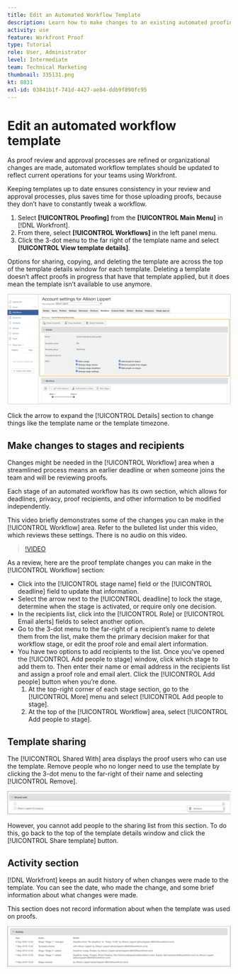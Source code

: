 ```yaml
---
title: Edit an Automated Workflow Template
description: Learn how to make changes to an existing automated proofing workflow template in [!DNL  Workfront].
activity: use
feature: Workfront Proof
type: Tutorial
role: User, Administrator
level: Intermediate
team: Technical Marketing
thumbnail: 335131.png
kt: 8831
exl-id: 03841b1f-741d-4427-ae84-ddb9f890fc95
---
```

# Edit an automated workflow template

As proof review and approval processes are refined or organizational changes are made, automated workflow templates should be updated to reflect current operations for your teams using Workfront.

Keeping templates up to date ensures consistency in your review and approval processes, plus saves time for those uploading proofs, because they don’t have to constantly tweak a workflow.

1. Select **[!UICONTROL Proofing]** from the **[!UICONTROL Main Menu]** in [!DNL Workfront].
1. From there, select **[!UICONTROL Workflows]** in the left panel menu.
1. Click the 3-dot menu to the far right of the template name and select **[!UICONTROL View template details]**.

Options for sharing, copying, and deleting the template are across the top of the template details window for each template. Deleting a template doesn’t affect proofs in progress that have that template applied, but it does mean the template isn’t available to use anymore.

![Template details window](assets/proof-system-setup-edit-templates-details-area.png)

<!--
Lean More URLs
-->

Click the arrow to expand the [!UICONTROL Details] section to change things like the template name or the template timezone.

## Make changes to stages and recipients

Changes might be needed in the [!UICONTROL Workflow] area when a streamlined process means an earlier deadline or when someone joins the team and will be reviewing proofs.

Each stage of an automated workflow has its own section, which allows for deadlines, privacy, proof recipients, and other information to be modified independently.

This video briefly demonstrates some of the changes you can make in the [!UICONTROL Workflow] area. Refer to the bulleted list under this video, which reviews these settings. There is no audio on this video.

>[!VIDEO](https://video.tv.adobe.com/v/335131/?quality=12)

As a review, here are the proof template changes you can make in the [!UICONTROL Workflow] section:

* Click into the [!UICONTROL stage name] field or the [!UICONTROL deadline] field to update that information.
* Select the arrow next to the [!UICONTROL deadline] to lock the stage, determine when the stage is activated, or require only one decision.
* In the recipients list, click into the [!UICONTROL Role] or [!UICONTROL Email alerts] fields to select another option.
* Go to the 3-dot menu to the far-right of a recipient’s name to delete them from the list, make them the primary decision maker for that workflow stage, or edit the proof role and email alert information.
* You have two options to add recipients to the list. Once you’ve opened the [!UICONTROL Add people to stage] window, click which stage to add them to. Then enter their name or email address in the recipients list and assign a proof role and email alert. Click the [!UICONTROL Add people] button when you’re done.
     1. At the top-right corner of each stage section, go to the [!UICONTROL More] menu and select [!UICONTROL Add people to stage].
     1. At the top of the [!UICONTROL Workflow] area, select [!UICONTROL Add people to stage].

## Template sharing

The [!UICONTROL Shared With] area displays the proof users who can use the template. Remove people who no longer need to use the template by clicking the 3-dot menu to the far-right of their name and selecting [!UICONTROL Remove].

![[!UICONTROL Shared With] list](assets/proof-system-setups-edit-template-shared-with.png)

However, you cannot add people to the sharing list from this section. To do this, go back to the top of the template details window and click the [!UICONTROL Share template] button.

## Activity section

[!DNL Workfront] keeps an audit history of when changes were made to the template. You can see the date, who made the change, and some brief information about what changes were made.

This section does not record information about when the template was used on proofs.

![Proof activity list](assets/proof-system-setups-edit-template-activity.png)
